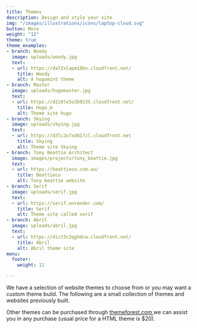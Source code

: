 ```yaml
---
title: Themes
description: Design and style your site
img: "/images/illustrations/icons/laptop-cloud.svg"
button: More
weight: "12"
theme: true
theme_examples:
- branch: Woody
  image: uploads/woody.jpg
  text:
  - url: https://da72xlapm18bn.cloudfront.net/
    title: Woody
    alt: A hugomint theme
- branch: Master
  image: uploads/hugomaster.jpg
  text:
  - url: https://d2i0le5o3b9235.cloudfront.net/
    title: Hugo_m
    alt: Theme site hugo
- branch: Skying
  image: uploads/skying.jpg
  text:
  - url: https://d3lc2o7xd817zl.cloudfront.net
    title: Skying
    alt: Theme site Skying
- branch: Tony Beattie Architect
  image: images/projects/tony_beattie.jpg
  text:
  - url: https://beattieco.com.au/
    title: Beattieco
    alt: Tony beattie website
- branch: Serif
  image: uploads/serif.jpg
  text:
  - url: https://serif.onrender.com/
    title: Serif
    alt: Theme site called serif
- branch: Abril
  image: uploads/abril.jpg
  text:
  - url: https://dict3c2qghdcw.cloudfront.net/
    title: Abril
    alt: Abril theme site
menu:
  footer:
    weight: 12

---
```

We have a selection of website themes to choose from or you may want a custom theme build. The following are a small collection of themes and websites previously built.

Other themes can be purchased through [themeforest.com ](https://themeforest.net/category/site-templates) we can assist you in any purchase (usual price for a HTML theme is $20).